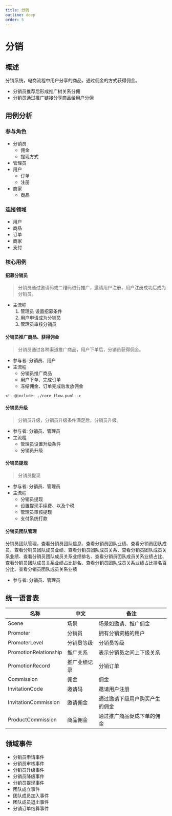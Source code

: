 ```yaml
---
title: 分销
outline: deep
order: 5
---
```


# 分销

## 概述

分销系统，电商流程中用户分享的商品，通过佣金的方式获得佣金。

- 分销员推荐后形成推广树关系分佣
- 分销员通过推广链接分享商品给用户分佣

## 用例分析

### 参与角色

- 分销员
	- 佣金
	- 提现方式
- 管理员
- 用户
	- 订单
	- 注册
- 商家
	- 商品

### 连接领域

- 用户
- 商品
- 订单
- 商家
- 支付

### 核心用例

#### 招募分销员

> 分销员通过邀请码或二维码进行推广，邀请用户注册，用户注册成功后成为分销员。

- 主流程
	1. 管理员 设置招募条件
	2. 用户申请成为分销员
	3. 管理员审核分销员

#### 分销员推广商品、获得佣金

> 分销员通过各种渠道推广商品，用户下单后，分销员获得佣金。

- 参与者: 分销员、用户
- 主流程
	- 分销员推广商品
	- 用户下单、完成订单
	- 冻结佣金、订单完成后发放佣金

```plantuml
<!--@include: ./core_flow.puml-->
```

#### 分销员升级

> 分销员升级，分销员升级条件满足后，分销员升级。

- 参与者: 分销员、管理员
- 主流程
	- 管理员设置升级条件
	- 分销员升级

#### 分销员提现

> 分销员提现

- 参与者: 分销员、管理员
- 主流程
	- 分销员提现
	- 设置提现手续费、以及个税
	- 管理员审核提现
	- 支付系统打款

#### 分销员团队管理

>
分销员团队管理，查看分销员团队信息、查看分销员团队业绩、查看分销员团队成员、查看分销员团队成员业绩、查看分销员团队成员关系、查看分销员团队成员关系业绩、查看分销员团队成员关系业绩排名、查看分销员团队成员关系业绩占比、查看分销员团队成员关系业绩占比排名、查看分销员团队成员关系业绩占比排名百分比、查看分销员团队成员关系业绩

- 参与者: 分销员、管理员

## 统一语言表

| 名称                  | 中文         | 备注                           |
| --------------------- | ------------ | ------------------------------ |
| Scene                 | 场景         | 场景如邀请、推广佣金           |
| Promoter              | 分销员       | 拥有分销资格的用户             |
| PromoterLevel         | 分销员等级   | 分销员等级                     |
| PromotionRelationship | 推广关系     | 表示分销员之间上下级关系       |
| PromotionRecord       | 推广业绩记录 | 分销订单                       |
| Commission            | 佣金         | 佣金                           |
| InvitationCode        | 邀请码       | 邀请用户注册                   |
| InvitationCommission  | 邀请佣金     | 通过邀请下级用户购买产生的佣金 |
| ProductCommission     | 商品佣金     | 通过推广商品促成下单的佣金     |

## 领域事件

- 分销员申请事件
- 分销员审核事件
- 分销员升级事件
- 分销员降级事件
- 分销员提现事件
- 团队成立事件
- 团队成员加入事件
- 团队成员退出事件
- 分销订单结算事件